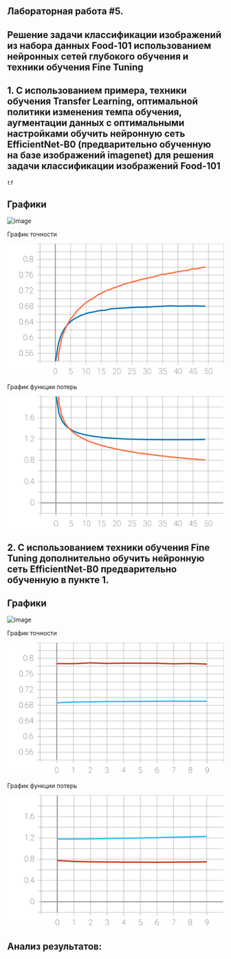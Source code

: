 ## Лабораторная работа #5.
##        Решение задачи классификации изображений из набора данных Food-101 использованием нейронных сетей глубокого обучения и техники обучения Fine Tuning


## 1. С использованием примера, техники обучения Transfer Learning, оптимальной политики изменения темпа обучения, аугментации данных с оптимальными настройками обучить  нейронную сеть EfficientNet-B0 (предварительно обученную на базе изображений imagenet) для решения задачи классификации изображений Food-101

```python
tf
```

## Графики
![image](https://user-images.githubusercontent.com/81873177/117677924-93b24f00-b1b7-11eb-808b-deb112bf4ee1.png)

График точности

![SVG example](./grafs/epoch_categorical_accuracy50.svg)

График функции потерь

![SVG example](./grafs/epoch_loss50.svg)

## 2. С использованием техники обучения Fine Tuning дополнительно обучить нейронную сеть EfficientNet-B0 предварительно обученную в пункте 1.

## Графики
![image](https://user-images.githubusercontent.com/81873177/117677701-5ea5fc80-b1b7-11eb-9cb7-60aef9a662ce.png)

График точности

![SVG example](./grafs/epoch_categorical_accuracy10.svg)

График функции потерь

![SVG example](./grafs/epoch_loss10.svg)

## Анализ результатов:
